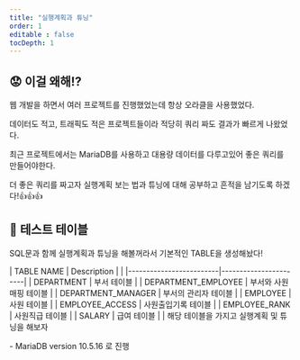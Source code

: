 ```yaml
---
title: "실행계획과 튜닝"
order: 1
editable : false
tocDepth: 1
---
```


## :worried: 이걸 왜해!?

웹 개발을 하면서 여러 프로젝트를 진행했었는데 항상 오라클을 사용했었다.

데이터도 적고, 트래픽도 적은 프로젝트들이라 적당히 쿼리 짜도 결과가 빠르게 나왔었다.

최근 프로젝트에서는 MariaDB를 사용하고 대용량 데이터를 다루고있어 좋은 쿼리를 만들어야한다.

더 좋은 쿼리를 짜고자 실행계획 보는 법과 튜닝에 대해 공부하고 흔적을 남기도록 하겠다!:thumbsup::thumbsup::thumbsup:

## :floppy_disk: 테스트 테이블

SQL문과 함께 실행계획과 튜닝을 해볼꺼라서 기본적인 TABLE을 생성해놨다!

| TABLE NAME              | Description           |                                                                                                                                                                                                                                      |
|-------------------------|-----------------------|
| DEPARTMENT              | 부서 테이블             |
| DEPARTMENT_EMPLOYEE     | 부서와 사원 매핑 테이블   |
| DEPARTMENT_MANAGER      | 부서의 관리자 테이블      |
| EMPLOYEE                | 사원 테이블              |
| EMPLOYEE_ACCESS         | 사원출입기록 테이블       |
| EMPLOYEE_RANK           | 사원직급 테이블          |
| SALARY                  | 급여 테이블             |
                                                                                                                                                                       |
해당 테이블을 가지고 실행계획 및 튜닝을 해보자

<Warning>
- MariaDB version 10.5.16 로 진행
</Warning>

